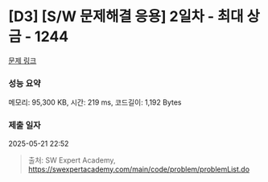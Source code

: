 # [D3] [S/W 문제해결 응용] 2일차 - 최대 상금 - 1244 

[문제 링크](https://swexpertacademy.com/main/code/problem/problemDetail.do?contestProbId=AV15Khn6AN0CFAYD) 

### 성능 요약

메모리: 95,300 KB, 시간: 219 ms, 코드길이: 1,192 Bytes

### 제출 일자

2025-05-21 22:52



> 출처: SW Expert Academy, https://swexpertacademy.com/main/code/problem/problemList.do